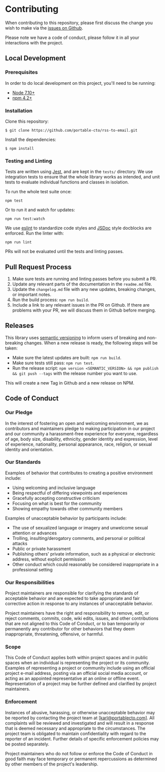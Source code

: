 # Contributing

When contributing to this repository, please first discuss the change you wish to make via the [issues on Github](https://github.com/portable-cto/rss-to-email/issues).

Please note we have a code of conduct, please follow it in all your interactions with the project.

## Local Development

### Prerequisites

In order to do local development on this project, you'll need to be running:

- [Node 7.10+](https://nodejs.org/)
- [npm 4.2+](https://www.npmjs.com/)

### Installation

Clone this repository:

```
$ git clone https://github.com/portable-cto/rss-to-email.git
```

Install the dependencies:

```
$ npm install 
```

### Testing and Linting

Tests are written using [Jest](https://facebook.github.io/jest/), and are kept in the `tests/` directory. We use integration tests to ensure that the whole library works as intended, and unit tests to evaluate individual functions and classes in isolation.

To run the whole test suite once:

```
npm test
```

Or to run it and watch for updates:

```
npm run test:watch
```

We use [eslint](https://eslint.org/) to standardize code styles and [JSDoc](http://usejsdoc.org/index.html) style docblocks are enforced. Run the linter with:

```
npm run lint
```

PRs will not be evaluated until the tests and linting passes.

## Pull Request Process

1. Make sure tests are running and linting passes before you submit a PR.
2. Update any relevant parts of the documentation in the `readme.md` file.
3. Update the `changelog.md` file with any new updates, breaking changes, or important notes.
3. Run the build process: `npm run build`.
4. Include a link to any relevant issues in the PR on Github. If there are problems with your PR, we will discuss them in Github before merging.

## Releases

This library uses [semantic versioning](https://semver.org/) to inform users of breaking and non-breaking changes. When a new release is ready, the following steps will be taken:

- Make sure the latest updates are built: `npm run build`.
- Make sure tests still pass: `npm run test`.
- Run the release script: `npm version <SEMANTIC_VERSION> && npm publish && git push --tags` with the release number you want to use. 

This will create a new Tag in Github and a new release on NPM.

## Code of Conduct

### Our Pledge

In the interest of fostering an open and welcoming environment, we as
contributors and maintainers pledge to making participation in our project and
our community a harassment-free experience for everyone, regardless of age, body
size, disability, ethnicity, gender identity and expression, level of experience,
nationality, personal appearance, race, religion, or sexual identity and
orientation.

### Our Standards

Examples of behavior that contributes to creating a positive environment
include:

* Using welcoming and inclusive language
* Being respectful of differing viewpoints and experiences
* Gracefully accepting constructive criticism
* Focusing on what is best for the community
* Showing empathy towards other community members

Examples of unacceptable behavior by participants include:

* The use of sexualized language or imagery and unwelcome sexual attention or
advances
* Trolling, insulting/derogatory comments, and personal or political attacks
* Public or private harassment
* Publishing others' private information, such as a physical or electronic
  address, without explicit permission
* Other conduct which could reasonably be considered inappropriate in a
  professional setting

### Our Responsibilities

Project maintainers are responsible for clarifying the standards of acceptable
behavior and are expected to take appropriate and fair corrective action in
response to any instances of unacceptable behavior.

Project maintainers have the right and responsibility to remove, edit, or
reject comments, commits, code, wiki edits, issues, and other contributions
that are not aligned to this Code of Conduct, or to ban temporarily or
permanently any contributor for other behaviors that they deem inappropriate,
threatening, offensive, or harmful.

### Scope

This Code of Conduct applies both within project spaces and in public spaces
when an individual is representing the project or its community. Examples of
representing a project or community include using an official project e-mail
address, posting via an official social media account, or acting as an appointed
representative at an online or offline event. Representation of a project may be
further defined and clarified by project maintainers.

### Enforcement

Instances of abusive, harassing, or otherwise unacceptable behavior may be
reported by contacting the project team at [karl@portablecto.com]. All
complaints will be reviewed and investigated and will result in a response that
is deemed necessary and appropriate to the circumstances. The project team is
obligated to maintain confidentiality with regard to the reporter of an incident.
Further details of specific enforcement policies may be posted separately.

Project maintainers who do not follow or enforce the Code of Conduct in good
faith may face temporary or permanent repercussions as determined by other
members of the project's leadership.
